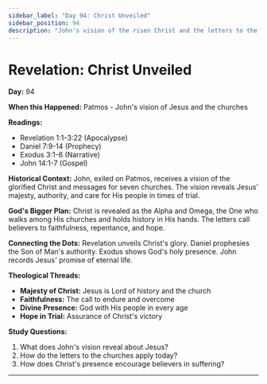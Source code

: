 ```yaml
---
sidebar_label: "Day 94: Christ Unveiled"
sidebar_position: 94
description: "John's vision of the risen Christ and the letters to the churches."
---
```


# Revelation: Christ Unveiled

**Day:** 94

**When this Happened:** Patmos - John's vision of Jesus and the churches

**Readings:**
- Revelation 1:1–3:22 (Apocalypse)
- Daniel 7:9-14 (Prophecy)
- Exodus 3:1-6 (Narrative)
- John 14:1-7 (Gospel)

**Historical Context:** John, exiled on Patmos, receives a vision of the glorified Christ and messages for seven churches. The vision reveals Jesus' majesty, authority, and care for His people in times of trial.

**God's Bigger Plan:** Christ is revealed as the Alpha and Omega, the One who walks among His churches and holds history in His hands. The letters call believers to faithfulness, repentance, and hope.

**Connecting the Dots:** Revelation unveils Christ's glory. Daniel prophesies the Son of Man's authority. Exodus shows God's holy presence. John records Jesus' promise of eternal life.

****Theological Threads:****
- **Majesty of Christ:** Jesus is Lord of history and the church
- **Faithfulness:** The call to endure and overcome
- **Divine Presence:** God with His people in every age
- **Hope in Trial:** Assurance of Christ's victory

**Study Questions:**
1. What does John's vision reveal about Jesus?
2. How do the letters to the churches apply today?
3. How does Christ's presence encourage believers in suffering?

---